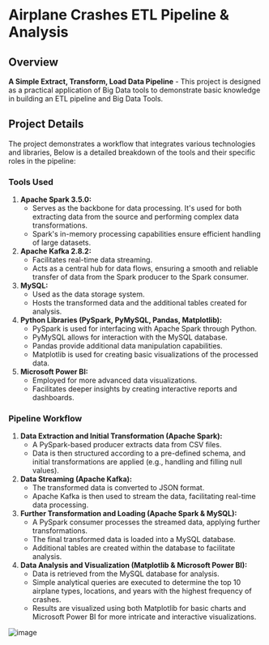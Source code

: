 <h1>Airplane Crashes ETL Pipeline & Analysis</h1>

<h2>Overview</h2>

<p><strong>A Simple Extract, Transform, Load Data Pipeline</strong> - This project is designed as a practical application of Big Data tools to demonstrate basic knowledge in building an ETL pipeline and Big Data Tools.</p>

<h2>Project Details</h2>

<p>The project demonstrates a workflow that integrates various technologies and libraries, Below is a detailed breakdown of the tools and their specific roles in the pipeline:</p>

<h3>Tools Used</h3>

<ol>
    <li>
        <strong>Apache Spark 3.5.0:</strong>
        <ul>
            <li>Serves as the backbone for data processing. It's used for both extracting data from the source and performing complex data transformations.</li>
            <li>Spark's in-memory processing capabilities ensure efficient handling of large datasets.</li>
        </ul>
    </li>

<li>
    <strong>Apache Kafka 2.8.2:</strong>
    <ul>
        <li>Facilitates real-time data streaming.</li>
        <li>Acts as a central hub for data flows, ensuring a smooth and reliable transfer of data from the Spark producer to the Spark consumer.</li>
    </ul>
</li>

<li>
    <strong>MySQL:</strong>
    <ul>
        <li>Used as the data storage system.</li>
        <li>Hosts the transformed data and the additional tables created for analysis.</li>
    </ul>
</li>

<li>
    <strong>Python Libraries (PySpark, PyMySQL, Pandas, Matplotlib):</strong>
    <ul>
        <li>PySpark is used for interfacing with Apache Spark through Python.</li>
        <li>PyMySQL allows for interaction with the MySQL database.</li>
        <li>Pandas provide additional data manipulation capabilities.</li>
        <li>Matplotlib is used for creating basic visualizations of the processed data.</li>
    </ul>
</li>

<li>
    <strong>Microsoft Power BI:</strong>
 <ul>
        <li>Employed for more advanced data visualizations.</li>
        <li>Facilitates deeper insights by creating interactive reports and dashboards.</li>
</ul>
</li>
</ol>

<h3>Pipeline Workflow</h3>

<ol>
    <li>
        <strong>Data Extraction and Initial Transformation (Apache Spark):</strong>
        <ul>
            <li>A PySpark-based producer extracts data from CSV files.</li>
            <li>Data is then structured according to a pre-defined schema, and initial transformations are applied (e.g., handling and filling null values).</li>
        </ul>
    </li>

<li>
    <strong>Data Streaming (Apache Kafka):</strong>
    <ul>
        <li>The transformed data is converted to JSON format.</li>
        <li>Apache Kafka is then used to stream the data, facilitating real-time data processing.</li>
    </ul>
</li>

<li>
    <strong>Further Transformation and Loading (Apache Spark & MySQL):</strong>
    <ul>
        <li>A PySpark consumer processes the streamed data, applying further transformations.</li>
        <li>The final transformed data is loaded into a MySQL database.</li>
        <li>Additional tables are created within the database to facilitate analysis.</li>
    </ul>
</li>

<li>
    <strong>Data Analysis and Visualization (Matplotlib & Microsoft Power BI):</strong>
    <ul>
        <li>Data is retrieved from the MySQL database for analysis.</li>
        <li>Simple analytical queries are executed to determine the top 10 airplane types, locations, and years with the highest frequency of crashes.</li>
        <li>Results are visualized using both Matplotlib for basic charts and Microsoft Power BI for more intricate and interactive visualizations.</li>
    </ul>
</li>
</ol>

![image](https://github.com/AhmedMetwaly1287/SimpleETLPipeline/assets/139663311/fbc105fe-f1f6-4fa0-8af9-6956d9fc272e)


